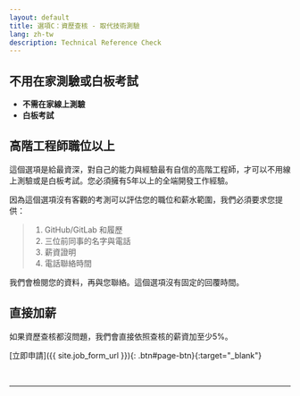 ```yaml
---
layout: default
title: 選項C：資歷查核 - 取代技術測驗
lang: zh-tw
description: Technical Reference Check
---
```




## 不用在家測驗或白板考試

* **不需在家線上測驗**
* **白板考試**

## 高階工程師職位以上

這個選項是給最資深，對自己的能力與經驗最有自信的高階工程師，才可以不用線上測驗或是白板考試。您必須擁有5年以上的全端開發工作經驗。

因為這個選項沒有客觀的考測可以評估您的職位和薪水範圍，我們必須要求您提供：

> 1. GitHub/GitLab 和履歷
> 2. 三位前同事的名字與電話
> 3. 薪資證明
> 4. 電話聯絡時間

我們會檢閱您的資料，再與您聯絡。這個選項沒有固定的回覆時間。

## 直接加薪

如果資歷查核都沒問題，我們會直接依照查核的薪資加至少5%。

[立即申請]({{ site.job_form_url }}){: .btn#page-btn}{:target="_blank"}


<br>

---

<br>

